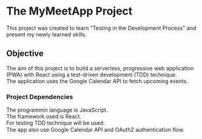 # The MyMeetApp Project
This project was created to learn "Testing in the Development Process" and present my newly learned skills. 

## Objective
The aim of this project is to build a serverless, progressive web application (PWA) with React using a
test-driven development (TDD) technique.  
The application uses the Google Calendar API to fetch upcoming events.

### Project Dependencies
The programmin language is JavaScript.  
The framework used is React.  
For testing TDD technique will be used.  
The app also use Google Calendar API and OAuth2 authentication ﬂow.  
